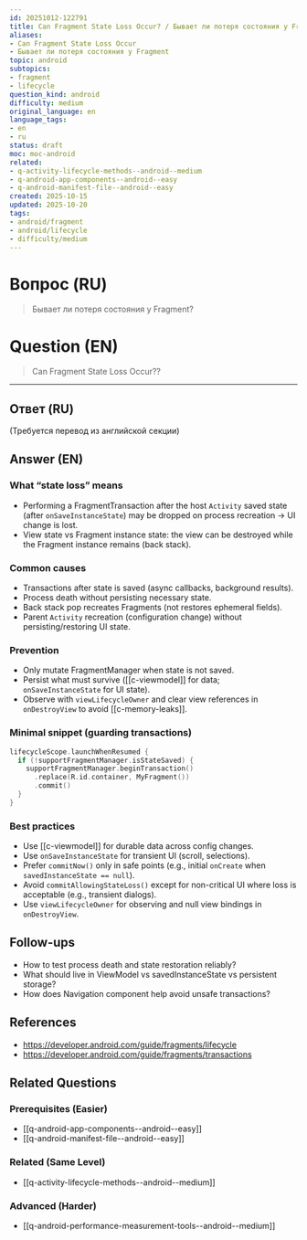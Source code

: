 ```yaml
---
id: 20251012-122791
title: Can Fragment State Loss Occur? / Бывает ли потеря состояния у Fragment
aliases:
- Can Fragment State Loss Occur
- Бывает ли потеря состояния у Fragment
topic: android
subtopics:
- fragment
- lifecycle
question_kind: android
difficulty: medium
original_language: en
language_tags:
- en
- ru
status: draft
moc: moc-android
related:
- q-activity-lifecycle-methods--android--medium
- q-android-app-components--android--easy
- q-android-manifest-file--android--easy
created: 2025-10-15
updated: 2025-10-20
tags:
- android/fragment
- android/lifecycle
- difficulty/medium
---
```


# Вопрос (RU)
> Бывает ли потеря состояния у Fragment?

# Question (EN)
> Can Fragment State Loss Occur??

---

## Ответ (RU)

(Требуется перевод из английской секции)

## Answer (EN)

### What “state loss” means
- Performing a FragmentTransaction after the host `Activity` saved state (after `onSaveInstanceState`) may be dropped on process recreation → UI change is lost.
- View state vs Fragment instance state: the view can be destroyed while the Fragment instance remains (back stack).

### Common causes
- Transactions after state is saved (async callbacks, background results).
- Process death without persisting necessary state.
- Back stack pop recreates Fragments (not restores ephemeral fields).
- Parent `Activity` recreation (configuration change) without persisting/restoring UI state.

### Prevention
- Only mutate FragmentManager when state is not saved.
- Persist what must survive ([[c-viewmodel]] for data; `onSaveInstanceState` for UI state).
- Observe with `viewLifecycleOwner` and clear view references in `onDestroyView` to avoid [[c-memory-leaks]].

### Minimal snippet (guarding transactions)
```kotlin
lifecycleScope.launchWhenResumed {
  if (!supportFragmentManager.isStateSaved) {
    supportFragmentManager.beginTransaction()
      .replace(R.id.container, MyFragment())
      .commit()
  }
}
```

### Best practices
- Use [[c-viewmodel]] for durable data across config changes.
- Use `onSaveInstanceState` for transient UI (scroll, selections).
- Prefer `commitNow()` only in safe points (e.g., initial `onCreate` when `savedInstanceState == null`).
- Avoid `commitAllowingStateLoss()` except for non-critical UI where loss is acceptable (e.g., transient dialogs).
- Use `viewLifecycleOwner` for observing and null view bindings in `onDestroyView`.

## Follow-ups
- How to test process death and state restoration reliably?
- What should live in ViewModel vs savedInstanceState vs persistent storage?
- How does Navigation component help avoid unsafe transactions?

## References
- https://developer.android.com/guide/fragments/lifecycle
- https://developer.android.com/guide/fragments/transactions

## Related Questions

### Prerequisites (Easier)
- [[q-android-app-components--android--easy]]
- [[q-android-manifest-file--android--easy]]

### Related (Same Level)
- [[q-activity-lifecycle-methods--android--medium]]

### Advanced (Harder)
- [[q-android-performance-measurement-tools--android--medium]]
